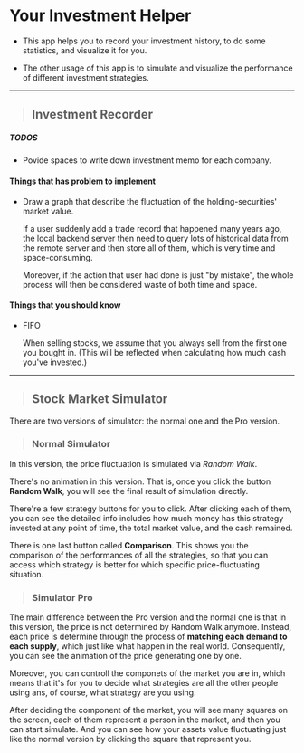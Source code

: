 # Your Investment Helper

* This app helps you to record your investment history, to do some statistics, and visualize it for you.

* The other usage of this app is to simulate and visualize the performance of different investment strategies.

---

>## Investment Recorder

##### TODOS

* Povide spaces to write down investment memo for each company.

#### Things that has problem to implement

* Draw a graph that describe the fluctuation of the holding-securities' market value.

    If a user suddenly add a trade record that happened many years ago, the local backend server then need to query lots of historical data from the remote server and then store all of them, which is very time and space-consuming.

    Moreover, if the action that user had done is just "by mistake", the whole process will then be considered waste of both time and space.

#### Things that you should know

* FIFO

    When selling stocks, we assume that you always sell from the first one you bought in. (This will be reflected when calculating how much cash you've invested.)

---

>## Stock Market Simulator

There are two versions of simulator: the normal one and the Pro version.

> ### Normal Simulator

In this version, the price fluctuation is simulated via *Random Walk*.

There's no animation in this version. That is, once you click the button **Random Walk**, you will see the final result of simulation directly.

There're a few strategy buttons for you to click. After clicking each of them, you can see the detailed info includes how much money has this strategy invested at any point of time, the total market value, and the cash remained.

There is one last button called **Comparison**. This shows you the comparison of the performances of all the strategies, so that you can access which strategy is better for which specific price-fluctuating situation.

> ### Simulator Pro

The main difference between the Pro version and the normal one is that in this version, the price is not determined by Random Walk anymore. Instead, each price is determine through the process of **matching each demand to each supply**, which just like what happen in the real world. Consequently, you can see the animation of the price generating one by one.

Moreover, you can controll the componets of the market you are in, which means that it's for you to decide what strategies are all the other people using ans, of course, what strategy are you using.

After deciding the component of the market, you will see many squares on the screen, each of them represent a person in the market, and then you can start simulate. And you can see how your assets value fluctuating just like the normal version by clicking the square that represent you.
